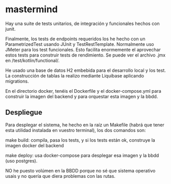 # mastermind

Hay una suite de tests unitarios, de integración y funcionales hechos con junit.

Finalmente, los tests de endpoints requeridos los he hecho con un ParametrizedTest usando JUnit y TestRestTemplate.
Normalmente uso JMeter para los test funcionales. Esto facilita enormemente el aprovechar estos tests para
construir tests de rendimiento. Se puede ver el archivo .jmx en /test/kotlin/functional/.

He usado una base de datos H2 embebida para el desarrollo local y los test.
La construcción de tablas la realizo mediante Liquibase aplicando migrations.

En el directorio docker, tenéis el Dockerfile y el docker-compose.yml para construir la imagen del backend y para orquestar esta imagen y la bbdd.

## Despliegue

Para desplegar el sistema, he hecho en la raíz un Makefile (habrá que tener esta utilidad instalada en vuestro terminal),
los dos comandos son:

make build: compila, pasa los tests, y si los tests están ok, construye la imagen docker del backend

make deploy: usa docker-compose para desplegar esa imagen y la bbdd (uso postgres).

NO he puesto volúmen en la BBDD porque no sé que sistema operativo usais y no quería que diera problemas con las rutas.


